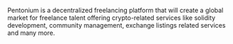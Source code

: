Pentonium is a decentralized freelancing platform that will create a global market for freelance talent offering crypto-related services like solidity development, community management, exchange listings related services and many more.
